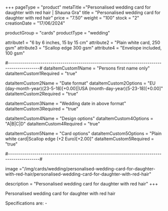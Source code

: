+++
pageType = "product"
metaTitle ="Personalised wedding card for daughter with red hair | Shauna Gra"
title = "Personalised wedding card for daughter with red hair"
price = "7.50"
weight = "100"
stock = "2"
creationDate = "17/06/2024"

productGroup = "cards"
productType = "wedding"

attribute1 = "6 by 6 inches, 15 by 15 cm" 
attribute2 = "Plain white card, 250 gsm"
attribute3 = "Scallop edge 300 gsm"
attribute4 = "Envelope included, 100 gsm"

#---------------------------------------------------------------------------------------------#
dataItemCustom1Name = "Persons first name only"
dataItemCustom1Required = "true"

dataItemCustom2Name = "Date format"
dataItemCustom2Options = "EU (day-month-year)(23-5-18)[+0.00]|USA (month-day-year)(5-23-18)[+0.00]"
dataItemCustom2Required = "true"

dataItemCustom3Name = "Wedding date in above format"
dataItemCustom3Required = "true"

dataItemCustom4Name = "Design options"
dataItemCustom4Options = "A|B|C|D"
dataItemCustom4Required = "true"

dataItemCustom5Name = "Card options"
dataItemCustom5Options = "Plain white card|Scallop edge (+2 Euro)[+2.00]"
dataItemCustom5Required = "true"



#---------------------------------------------------------------------------------------------#

image ="/img/cards/wedding/personalised-wedding-card-for-daughter-with-red-hair/personalised-wedding-card-for-daughter-with-red-hair"

description = "Personalised wedding card for daughter with red hair"
+++

Personalised wedding card for daughter with red hair

Specifications are: -
